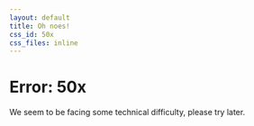 ```yaml
---
layout: default
title: Oh noes!
css_id: 50x
css_files: inline
---
```


# Error: 50x

We seem to be facing some technical difficulty, please try later.
